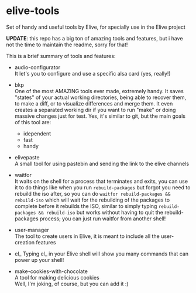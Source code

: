 elive-tools
===========

Set of handy and useful tools by Elive, for specially use in the Elive project

**UPDATE**: this repo has a big ton of amazing tools and features, but i have not the time to maintain the readme, sorry for that!

This is a brief summary of tools and features:

* audio-configurator  
It let's you to configure and use a specific alsa card (yes, really!)

* bkp  
One of the most AMAZING tools ever made, extremely handy. It saves "states" of your actual working directories, being able to recover them, to make a diff, or to visualize differences and merge them. It even creates a separated working dir if you want to run "make" or doing massive changes just for test. Yes, it's similar to git, but the main goals of this tool are:
  * idependent
  * fast
  * handy

* elivepaste  
A small tool for using pastebin and sending the link to the elive channels

* waitfor  
It waits on the shell for a process that terminates and exits, you can use it to do things like when you run `rebuild-packages` but forgot you need to rebuild the iso after, so you can do `waitfor rebuild-packages && rebuild-iso` which will wait for the rebuilding of the packages to complete before it rebuilds the ISO, similar to simply typing `rebuild-packages && rebuild-iso` but works without having to quit the rebuild-packages process; you can just run waitfor from another shell!

* user-manager  
The tool to create users in Elive, it is meant to include all the user-creation features

* el_
Typing el_ in your Elive shell will show you many commands that can power up your shell!

* make-cookies-with-chocolate  
A tool for making delicious cookies  
Well, I'm joking, of course, but you can add it :)

